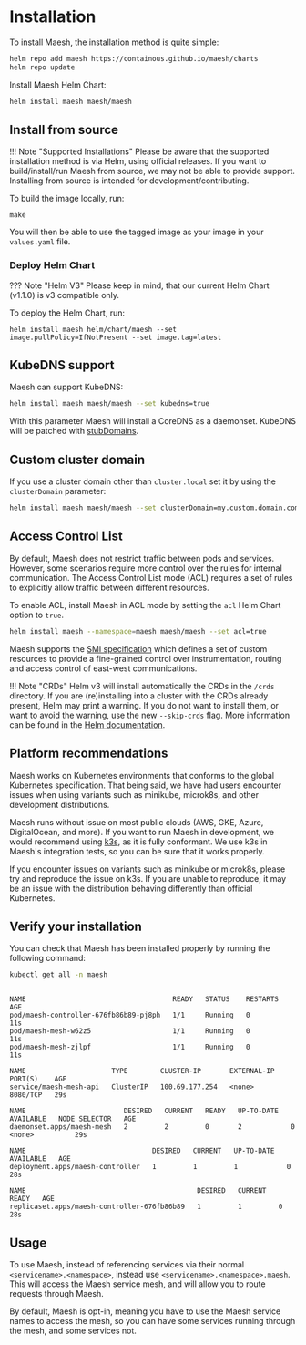 # Installation

To install Maesh, the installation method is quite simple:

```bash
helm repo add maesh https://containous.github.io/maesh/charts
helm repo update
```

Install Maesh Helm Chart:

```bash
helm install maesh maesh/maesh
```

## Install from source

!!! Note "Supported Installations"
    Please be aware that the supported installation method is via Helm, using official releases.
    If you want to build/install/run Maesh from source, we may not be able to provide support.
    Installing from source is intended for development/contributing.

To build the image locally, run:

```shell
make
```

You will then be able to use the tagged image as your image in your `values.yaml` file.

### Deploy Helm Chart

??? Note "Helm V3"
    Please keep in mind, that our current Helm Chart (v1.1.0) is v3 compatible only.

To deploy the Helm Chart, run:

```shell
helm install maesh helm/chart/maesh --set image.pullPolicy=IfNotPresent --set image.tag=latest
```

## KubeDNS support

Maesh can support KubeDNS:

```bash
helm install maesh maesh/maesh --set kubedns=true
```

With this parameter Maesh will install a CoreDNS as a daemonset.
KubeDNS will be patched with [stubDomains](https://kubernetes.io/docs/tasks/administer-cluster/dns-custom-nameservers/#example-stub-domain).

## Custom cluster domain

If you use a cluster domain other than `cluster.local` set it by using the `clusterDomain` parameter:

```bash
helm install maesh maesh/maesh --set clusterDomain=my.custom.domain.com
```

## Access Control List

By default, Maesh does not restrict traffic between pods and services. However, some scenarios require more control
over the rules for internal communication. The Access Control List mode (ACL) requires a set of rules to explicitly allow 
traffic between different resources.

To enable ACL, install Maesh in ACL mode by setting the `acl` Helm Chart option to `true`.

```bash
helm install maesh --namespace=maesh maesh/maesh --set acl=true
```

Maesh supports the [SMI specification](https://smi-spec.io/) which defines a set of custom resources
to provide a fine-grained control over instrumentation, routing and access control of east-west communications.

!!! Note "CRDs"
    Helm v3 will install automatically the CRDs in the `/crds` directory.
    If you are (re)installing into a cluster with the CRDs already present, Helm may print a warning.
    If you do not want to install them, or want to avoid the warning, use the new `--skip-crds` flag.
    More information can be found in the [Helm documentation](https://helm.sh/docs/chart_best_practices/custom_resource_definitions/#method-1-let-helm-do-it-for-you).

## Platform recommendations

Maesh works on Kubernetes environments that conforms to the global Kubernetes specification.
That being said, we have had users encounter issues when using variants such as minikube, microk8s,
and other development distributions.

Maesh runs without issue on most public clouds (AWS, GKE, Azure, DigitalOcean, and more).
If you want to run Maesh in development, we would recommend using [k3s](https://k3s.io/), as it is fully conformant.
We use k3s in Maesh's integration tests, so you can be sure that it works properly.

If you encounter issues on variants such as minikube or microk8s, please try and reproduce the issue on k3s.
If you are unable to reproduce, it may be an issue with the distribution behaving differently than official Kubernetes.

## Verify your installation

You can check that Maesh has been installed properly by running the following command:

```bash tab="Command"
kubectl get all -n maesh
```

```text tab="Expected Output"

NAME                                    READY   STATUS    RESTARTS   AGE
pod/maesh-controller-676fb86b89-pj8ph   1/1     Running   0          11s
pod/maesh-mesh-w62z5                    1/1     Running   0          11s
pod/maesh-mesh-zjlpf                    1/1     Running   0          11s

NAME                     TYPE        CLUSTER-IP       EXTERNAL-IP   PORT(S)    AGE
service/maesh-mesh-api   ClusterIP   100.69.177.254   <none>        8080/TCP   29s

NAME                        DESIRED   CURRENT   READY   UP-TO-DATE   AVAILABLE   NODE SELECTOR   AGE
daemonset.apps/maesh-mesh   2         2         0       2            0           <none>          29s

NAME                               DESIRED   CURRENT   UP-TO-DATE   AVAILABLE   AGE
deployment.apps/maesh-controller   1         1         1            0           28s

NAME                                          DESIRED   CURRENT   READY   AGE
replicaset.apps/maesh-controller-676fb86b89   1         1         0       28s
```

## Usage

To use Maesh, instead of referencing services via their normal `<servicename>.<namespace>`, instead use `<servicename>.<namespace>.maesh`.
This will access the Maesh service mesh, and will allow you to route requests through Maesh.

By default, Maesh is opt-in, meaning you have to use the Maesh service names to access the mesh, so you can have some services running through the mesh, and some services not.
